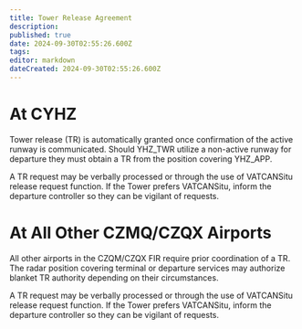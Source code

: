 ```yaml
---
title: Tower Release Agreement
description: 
published: true
date: 2024-09-30T02:55:26.600Z
tags: 
editor: markdown
dateCreated: 2024-09-30T02:55:26.600Z
---
```


# At CYHZ
Tower release (TR) is automatically granted once confirmation of the active runway is communicated. Should YHZ_TWR utilize a non-active runway for departure they must obtain a TR from the position covering YHZ_APP. 

A TR request may be verbally processed or through the use of VATCANSitu release request function. If the Tower prefers VATCANSitu, inform the departure controller so they can be vigilant of requests. 

# At All Other CZMQ/CZQX Airports
All other airports in the CZQM/CZQX FIR require prior coordination of a TR. The radar position covering terminal or departure services may authorize blanket TR authority depending on their circumstances. 


A TR request may be verbally processed or through the use of VATCANSitu release request function. If the Tower prefers VATCANSitu, inform the departure controller so they can be vigilant of requests. 